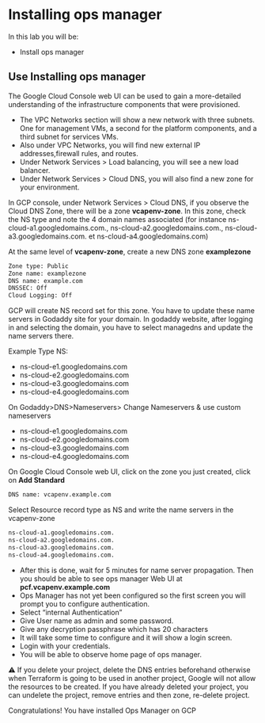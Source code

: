 # Installing ops manager

In this lab you will be:

- Install ops manager

## Use Installing ops manager

The Google Cloud Console web UI can be used to gain a more-detailed understanding of the infrastructure components that were provisioned.

- The VPC Networks section will show a new network with three subnets. One for management VMs, a second for the platform components, and a third subnet for services VMs.
- Also under VPC Networks, you will find new external IP addresses,firewall rules, and routes.
- Under Network Services > Load balancing, you will see a new load balancer.
- Under Network Services > Cloud DNS, you will also find a new zone for
your environment.

In GCP console, under Network Services > Cloud DNS, if you observe the
Cloud DNS Zone, there will be a zone **vcapenv-zone**. In this zone, check the NS type and note the 4 domain names associated (for instance ns-cloud-a1.googledomains.com., ns-cloud-a2.googledomains.com., ns-cloud-a3.googledomains.com. et ns-cloud-a4.googledomains.com)

At the same level of **vcapenv-zone**, create a new DNS zone **examplezone**

```bash
Zone type: Public
Zone name: examplezone
DNS name: example.com
DNSSEC: Off
Cloud Logging: Off
```

GCP will create NS record set for this zone. You have to update these name
servers in Godaddy site for your domain. In godaddy website, after logging in and selecting the domain, you have to select managedns and update the name servers there.

Example Type NS:

- ns-cloud-e1.googledomains.com
- ns-cloud-e2.googledomains.com
- ns-cloud-e3.googledomains.com
- ns-cloud-e4.googledomains.com

On Godaddy>DNS>Nameservers> Change Nameservers & use custom nameservers

- ns-cloud-e1.googledomains.com
- ns-cloud-e2.googledomains.com
- ns-cloud-e3.googledomains.com
- ns-cloud-e4.googledomains.com

On Google Cloud Console web UI, click on the zone you just created, click on **Add Standard**

```bash
DNS name: vcapenv.example.com
```

Select Resource record type as NS and write the name servers in the  vcapenv-zone

```bash
ns-cloud-a1.googledomains.com.
ns-cloud-a2.googledomains.com.
ns-cloud-a3.googledomains.com.
ns-cloud-a4.googledomains.com.
```

- After this is done, wait for 5 minutes for name server propagation. Then you should be able to see ops manager Web UI at **pcf.vcapenv.example.com**
- Ops Manager has not yet been configured so the first screen you will prompt you to configure authentication.
- Select “internal Authentication”
- Give User name as admin and some password.
- Give any decryption passphrase which has 20 characters
- It will take some time to configure and it will show a login screen.
- Login with your credentials.
- You will be able to observe home page of ops
manager.

:warning: If you delete your project, delete the DNS entries beforehand otherwise when Terraform is going to be used in another project, Google will not allow the resources to be created.
If you have already deleted your project, you can undelete the project, remove entries and then zone, re-delete project.

Congratulations! You have installed Ops Manager on GCP
